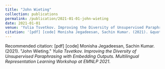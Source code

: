 ```yaml
---
title: "John Wieting"
collection: publications
permalink: /publication/2021-01-01-john-wieting
date: 2021-01-01
venue: 'Yulia Tsvetkov. Improving the Diversity of Unsupervised Paraphrasing with Embedding Outputs. Multilingual Representation Learning Workshop at EMNLP 2021'
citation: '[pdf] [code] Monisha Jegadeesan, Sachin Kumar. (2021). &quot;John Wieting.&quot; <i>Yulia Tsvetkov. Improving the Diversity of Unsupervised Paraphrasing with Embedding Outputs. Multilingual Representation Learning Workshop at EMNLP 2021</i>.'
---
```

Recommended citation: [pdf] [code] Monisha Jegadeesan, Sachin Kumar. (2021). "John Wieting." <i>Yulia Tsvetkov. Improving the Diversity of Unsupervised Paraphrasing with Embedding Outputs. Multilingual Representation Learning Workshop at EMNLP 2021</i>.